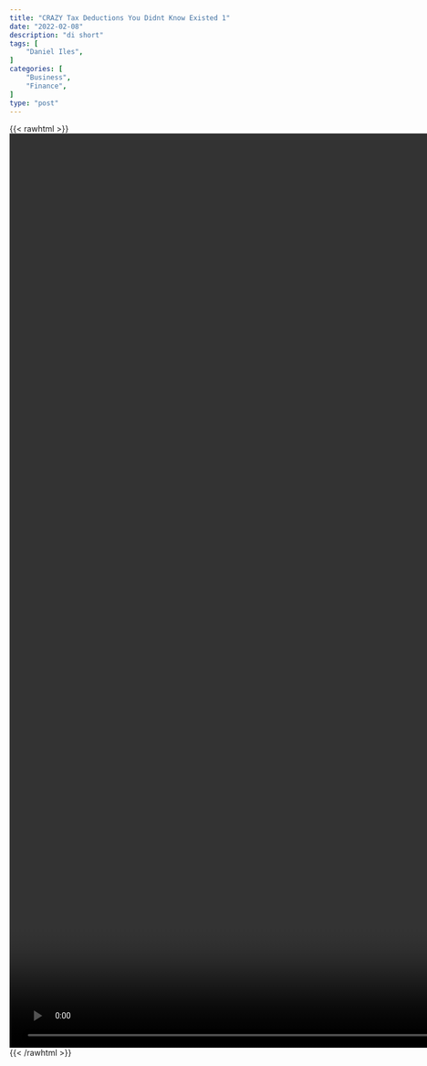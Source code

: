 ```yaml
---
title: "CRAZY Tax Deductions You Didnt Know Existed 1"
date: "2022-02-08"
description: "di short"
tags: [
    "Daniel Iles",
]
categories: [
    "Business",
    "Finance",
]
type: "post"
---
```

{{< rawhtml >}}
    <video style="height:40vh;width:auto" overflow="hidden" controls>
        <source src="https://clips.dev00ps.com/Daniel_Iles/CRAZY_Tax_Deductions_You_Didnt_Know_Existed.mp4" type="video/mp4"> 
    </video>
{{< /rawhtml >}}
